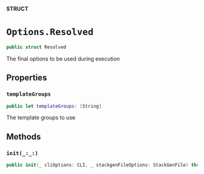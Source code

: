 **STRUCT**

# `Options.Resolved`

```swift
public struct Resolved
```

The final options to be used during execution

## Properties
### `templateGroups`

```swift
public let templateGroups: [String]
```

The template groups to use

## Methods
### `init(_:_:)`

```swift
public init(_ cliOptions: CLI, _ stackgenFileOptions: StackGenFile) throws
```
